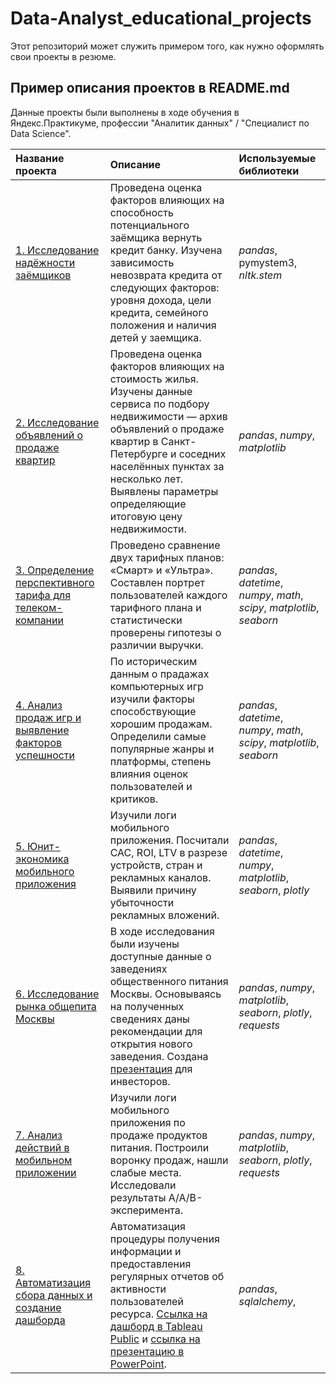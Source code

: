 # Data-Analyst_educational_projects

Этот репозиторий может служить примером того, как нужно оформлять свои проекты в резюме.

## Пример описания проектов в README.md

Данные проекты были выполнены в ходе обучения в Яндекс.Практикуме, профессии "Аналитик данных" / "Специалист по Data Science".

| Название проекта | Описание | Используемые библиотеки | 
| :---------------------- | :---------------------- | :---------------------- |
| [1. Исследование надёжности заёмщиков](https://github.com/jane1ane/Data-Analyst_educational_projects/tree/main/1.%20%D0%98%D1%81%D1%81%D0%BB%D0%B5%D0%B4%D0%BE%D0%B2%D0%B0%D0%BD%D0%B8%D0%B5%20%D0%BD%D0%B0%D0%B4%D1%91%D0%B6%D0%BD%D0%BE%D1%81%D1%82%D0%B8%20%D0%B7%D0%B0%D1%91%D0%BC%D1%89%D0%B8%D0%BA%D0%BE%D0%B2) | Проведена оценка факторов влияющих на способность потенциального заёмщика вернуть кредит банку. Изучена зависимость невозврата кредита от следующих факторов: уровня дохода, цели кредита, семейного положения и наличия детей у заемщика.| *pandas*, pymystem3, *nltk.stem*|
| [2. Исследование объявлений о продаже квартир](https://github.com/jane1ane/Data-Analyst_educational_projects/tree/main/%D0%98%D1%81%D1%81%D0%BB%D0%B5%D0%B4%D0%BE%D0%B2%D0%B0%D0%BD%D0%B8%D0%B5%20%D0%BE%D0%B1%D1%8A%D1%8F%D0%B2%D0%BB%D0%B5%D0%BD%D0%B8%D0%B9%20%D0%BE%20%D0%BF%D1%80%D0%BE%D0%B4%D0%B0%D0%B6%D0%B5%20%D0%BA%D0%B2%D0%B0%D1%80%D1%82%D0%B8%D1%80) | Проведена оценка факторов влияющих на стоимость жилья. Изучены данные сервиса по подбору недвижимости — архив объявлений о продаже квартир в Санкт-Петербурге и соседних населённых пунктах за несколько лет. Выявлены параметры определяющие итоговую цену недвижимости.| *pandas*, *numpy*, *matplotlib* |
| [3. Определение перспективного тарифа для телеком-компании](https://github.com/jane1ane/Data-Analyst_educational_projects/tree/main/%D0%9E%D0%BF%D1%80%D0%B5%D0%B4%D0%B5%D0%BB%D0%B5%D0%BD%D0%B8%D0%B5%20%D0%BF%D0%B5%D1%80%D1%81%D0%BF%D0%B5%D0%BA%D1%82%D0%B8%D0%B2%D0%BD%D0%BE%D0%B3%D0%BE%20%D1%82%D0%B0%D1%80%D0%B8%D1%84%D0%B0%20%D0%B4%D0%BB%D1%8F%20%D1%82%D0%B5%D0%BB%D0%B5%D0%BA%D0%BE%D0%BC-%D0%BA%D0%BE%D0%BC%D0%BF%D0%B0%D0%BD%D0%B8%D0%B8) | Проведено сравнение двух тарифных планов: «Смарт» и «Ультра». Составлен портрет пользователей каждого тарифного плана и статистически проверены гипотезы о различии выручки. | *pandas*, *datetime*, *numpy*, *math*, *scipy*, *matplotlib*, *seaborn* |
| [4. Анализ продаж игр и  выявление факторов успешности](https://github.com/jane1ane/Data-Analyst_educational_projects/tree/main/%D0%98%D1%81%D1%81%D0%BB%D0%B5%D0%B4%D0%BE%D0%B2%D0%B0%D0%BD%D0%B8%D0%B5%20%D0%B8%D0%B3%D1%80%D0%BE%D0%B2%D0%BE%D0%B9%20%D0%B8%D0%BD%D0%B4%D1%83%D1%81%D1%82%D1%80%D0%B8%D0%B8) |По  историческим данным о прадажах компьютерных игр изучили факторы способствующие хорошим продажам. Определили самые популярные жанры и платформы, степень влияния оценок пользователей и критиков.| *pandas*, *datetime*, *numpy*, *math*, *scipy*, *matplotlib*, *seaborn* |
| [5. Юнит-экономика мобильного приложения](https://github.com/jane1ane/Data-Analyst_educational_projects/blob/main/%D0%90%D0%BD%D0%B0%D0%BB%D0%B8%D0%B7%20%D0%B4%D0%B5%D0%B9%D1%81%D1%82%D0%B2%D0%B8%D0%B9%20%D0%B2%20%D0%BC%D0%BE%D0%B1%D0%B8%D0%BB%D1%8C%D0%BD%D0%BE%D0%BC%20%D0%BF%D1%80%D0%B8%D0%BB%D0%BE%D0%B6%D0%B5%D0%BD%D0%B8%D0%B8.%20%D0%92%D0%BE%D1%80%D0%BE%D0%BD%D0%BA%D0%B0%2C%20z-%D1%82%D0%B5%D1%81%D1%82/%D0%90%D0%BD%D0%B0%D0%BB%D0%B8%D0%B7%20%D0%B4%D0%B5%D0%B9%D1%81%D1%82%D0%B2%D0%B8%D0%B9%20%D0%B2%20%D0%BC%D0%BE%D0%B1%D0%B8%D0%BB%D1%8C%D0%BD%D0%BE%D0%BC%20%D0%BF%D1%80%D0%B8%D0%BB%D0%BE%D0%B6%D0%B5%D0%BD%D0%B8%D0%B8.ipynb) |Изучили логи мобильного приложения.  Посчитали CAC, ROI, LTV в разрезе устройств, стран и рекламных каналов. Выявили причину убыточности рекламных вложений.| *pandas*, *datetime*, *numpy*, *matplotlib*, *seaborn*, *plotly*|
| [6. Исследование рынка общепита  Москвы](https://github.com/jane1ane/Data-Analyst_educational_projects/tree/main/%D0%98%D1%81%D1%81%D0%BB%D0%B5%D0%B4%D0%BE%D0%B2%D0%B0%D0%BD%D0%B8%D0%B5%20%D1%80%D1%8B%D0%BD%D0%BA%D0%B0%20%D0%BE%D0%B1%D1%89%D0%B5%D0%BF%D0%B8%D1%82%D0%B0%20%20%D0%9C%D0%BE%D1%81%D0%BA%D0%B2%D1%8B) |В ходе исследования были изучены доступные данные о заведениях общественного питания Москвы. Основываясь на полученных сведениях даны рекомендации для открытия нового заведения. Создана [презентация](https://drive.google.com/file/d/179kk_JCBqtOjhkm1iZku-e43fz57J-g9/view) для инвесторов.| *pandas*, *numpy*, *matplotlib*, *seaborn*, *plotly*, *requests*|
| [7. Анализ действий в мобильном приложении](https://github.com/jane1ane/Data-Analyst_educational_projects/tree/main/%D0%98%D1%81%D1%81%D0%BB%D0%B5%D0%B4%D0%BE%D0%B2%D0%B0%D0%BD%D0%B8%D0%B5%20%D1%80%D1%8B%D0%BD%D0%BA%D0%B0%20%D0%BE%D0%B1%D1%89%D0%B5%D0%BF%D0%B8%D1%82%D0%B0%20%20%D0%9C%D0%BE%D1%81%D0%BA%D0%B2%D1%8B) |Изучили логи мобильного приложения по продаже продуктов питания. Построили воронку продаж, нашли слабые места. Исследовали результаты A/A/B-эксперимента.| *pandas*, *numpy*, *matplotlib*, *seaborn*, *plotly*, *requests*|
| [8. Автоматизация сбора данных и создание дашборда](https://github.com/jane1ane/Data-Analyst_educational_projects/tree/main/%D0%98%D1%81%D1%81%D0%BB%D0%B5%D0%B4%D0%BE%D0%B2%D0%B0%D0%BD%D0%B8%D0%B5%20%D1%80%D1%8B%D0%BD%D0%BA%D0%B0%20%D0%BE%D0%B1%D1%89%D0%B5%D0%BF%D0%B8%D1%82%D0%B0%20%20%D0%9C%D0%BE%D1%81%D0%BA%D0%B2%D1%8B) |Автоматизация процедуры получения информации и предоставления регулярных отчетов об активности пользователей ресурса.  [Ссылка на дашборд в Tableau Public](https://public.tableau.com/app/profile/evgeniia.kupreeva/viz/Zen_source_data_viz/Dashboard1?publish=yes) и  [ссылка на презентацию в PowerPoint](https://drive.google.com/file/d/14pevwQSzAHyhcAy20kPFj4c1xDo4spLm/view?usp=sharing). | *pandas*, *sqlalchemy*, |